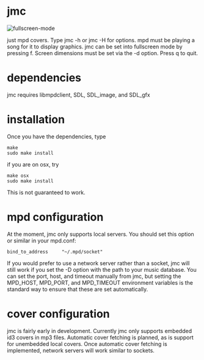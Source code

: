 jmc
===

![fullscreen-mode](https://raw.github.com/rbong/jmc/master/img/screen1.png)

just mpd covers. Type jmc -h or jmc -H for options. mpd must be playing a song
for it to display graphics. jmc can be set into fullscreen mode by pressing f.
Screen dimensions must be set via the -d option. Press q to quit.

dependencies
===
jmc requires libmpdclient, SDL, SDL\_image, and SDL\_gfx

installation
===
Once you have the dependencies, type
```
make
sudo make install
```
if you are on osx, try
```
make osx
sudo make install
```
This is not guaranteed to work.

mpd configuration
===
At the moment, jmc only supports local servers. You should set this option or
similar in your mpd.conf:
```
bind_to_address		"~/.mpd/socket"
```
If you would prefer to use a network server rather than a socket, jmc will
still work if you set the -D option with the path to your music database.
You can set the port, host, and timeout manually from jmc, but setting the
MPD\_HOST, MPD\_PORT, and MPD\_TIMEOUT environment variables is the standard way
to ensure that these are set automatically.

cover configuration
===
jmc is fairly early in development. Currently jmc only supports embedded id3
covers in mp3 files. Automatic cover fetching is planned, as is support for
unembedded local covers. Once automatic cover fetching is implemented, network
servers will work similar to sockets.
